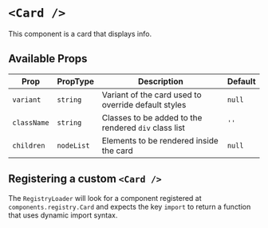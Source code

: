 # `<Card />`

This component is a card that displays info.

## Available Props

| Prop        | PropType   | Description                                          | Default |
| ----------- | ---------- | ---------------------------------------------------- | ------- |
| `variant`   | `string`   | Variant of the card used to override default styles  | `null`  |
| `className` | `string`   | Classes to be added to the rendered `div` class list | `''`    |
| `children`  | `nodeList` | Elements to be rendered inside the card              | `null`  |

## Registering a custom `<Card />`

The `RegistryLoader` will look for a component registered at `components.registry.Card` and expects the key `import` to return a function that uses dynamic import syntax.
